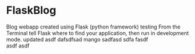 # FlaskBlog
Blog webapp created using Flask (python framework)
testing
From the Terminal tell Flask where to find your application, then run in development mode.
updated
asdf
dafsdfsad
mango
sadfasd
sdfa
 fasdf  
asdf
asdf
